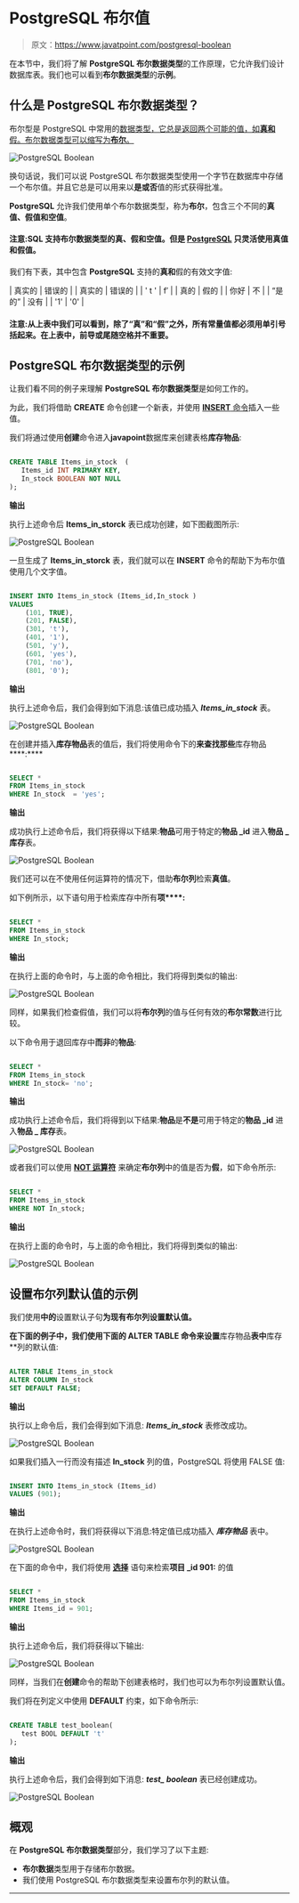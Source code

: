 # PostgreSQL 布尔值

> 原文：<https://www.javatpoint.com/postgresql-boolean>

在本节中，我们将了解 **PostgreSQL 布尔数据类型**的工作原理，它允许我们设计数据库表。我们也可以看到**布尔数据类型**的**示例**。

## 什么是 PostgreSQL 布尔数据类型？

布尔型是 PostgreSQL 中常用的[数据类型，它总是返回两个可能的值，如**真和**假。布尔数据类型可以缩写为**布尔**。](https://www.javatpoint.com/postgresql-datatypes)

![PostgreSQL Boolean](img/4a6f30ff246c8f47db9934b6cb9b63a1.png)

换句话说，我们可以说 PostgreSQL 布尔数据类型使用一个字节在数据库中存储一个布尔值。并且它总是可以用来以**是或否**值的形式获得批准。

**PostgreSQL** 允许我们使用单个布尔数据类型，称为**布尔**，包含三个不同的**真值、假值和空值**。

#### 注意:SQL 支持布尔数据类型的真、假和空值。但是 [PostgreSQL](https://www.javatpoint.com/postgresql-tutorial) 只灵活使用真值和假值。

我们有下表，其中包含 **PostgreSQL** 支持的**真和**假的有效文字值:

| 真实的 | 错误的 |
| 真实的 | 错误的 |
| ' t ' | f′ |
| 真的 | 假的 |
| 你好 | 不 |
| “是的” | 没有 |
| '1' | '0' |

#### 注意:从上表中我们可以看到，除了“真”和“假”之外，所有常量值都必须用单引号括起来。在上表中，前导或尾随空格并不重要。

## PostgreSQL 布尔数据类型的示例

让我们看不同的例子来理解 **PostgreSQL 布尔数据类型**是如何工作的。

为此，我们将借助 **CREATE** 命令创建一个新表，并使用 [**INSERT** 命令](https://www.javatpoint.com/postgresql-insert)插入一些值。

我们将通过使用**创建**命令进入**javapoint**数据库来创建表格**库存物品**:

```sql

CREATE TABLE Items_in_stock  (
   Items_id INT PRIMARY KEY,
   In_stock BOOLEAN NOT NULL
);

```

**输出**

执行上述命令后 **Items_in_storck** 表已成功创建，如下图截图所示:

![PostgreSQL Boolean](img/6feb70e290c608e36f86a482a839a47d.png)

一旦生成了 **Items_in_storck** 表，我们就可以在 **INSERT** 命令的帮助下为布尔值使用几个文字值。

```sql

INSERT INTO Items_in_stock (Items_id,In_stock )
VALUES
	(101, TRUE),
	(201, FALSE),
	(301, 't'),
	(401, '1'),
	(501, 'y'),
	(601, 'yes'),
	(701, 'no'),
	(801, '0');

```

**输出**

执行上述命令后，我们会得到如下消息:该值已成功插入 ***Items_in_stock*** 表。

![PostgreSQL Boolean](img/e9fb4289ac4b146d6fe6e0c1f20cc3ef.png)

在创建并插入**库存物品**表的值后，我们将使用命令下的**来查找那些**库存物品****:****

```sql

SELECT *
FROM Items_in_stock     
WHERE In_stock  = 'yes';

```

**输出**

成功执行上述命令后，我们将获得以下结果:**物品**可用于特定的**物品 _id** 进入**物品 _ 库存**表。

![PostgreSQL Boolean](img/71a01ab6b430acc61beaae540b0c6ac0.png)

我们还可以在不使用任何运算符的情况下，借助**布尔列**检索**真值**。

如下例所示，以下语句用于检索库存中所有**项****:**

```sql

SELECT * 
FROM Items_in_stock     
WHERE In_stock;

```

**输出**

在执行上面的命令时，与上面的命令相比，我们将得到类似的输出:

![PostgreSQL Boolean](img/be8124f419ec3b945754917fedb7f70f.png)

同样，如果我们检查假值，我们可以将**布尔列**的值与任何有效的**布尔常数**进行比较。

以下命令用于退回库存中**而非**的**物品**:

```sql

SELECT * 
FROM Items_in_stock     
WHERE In_stock= 'no';

```

**输出**

成功执行上述命令后，我们将得到以下结果:**物品**是**不是**可用于特定的**物品 _id** 进入**物品 _ 库存**表。

![PostgreSQL Boolean](img/6aa997495ef3e27c42c1a7daef409aad.png)

或者我们可以使用 [**NOT 运算符**](https://www.javatpoint.com/postgresql-not-condition) 来确定**布尔列**中的值是否为**假**，如下命令所示:

```sql

SELECT * 
FROM Items_in_stock     
WHERE NOT In_stock;

```

**输出**

在执行上面的命令时，与上面的命令相比，我们将得到类似的输出:

![PostgreSQL Boolean](img/512b2ebcedad9e3ea8e2a744d06b6574.png)

## 设置布尔列默认值的示例

我们使用[](https://www.javatpoint.com/postgresql-alter-table)**中的**设置默认子句**为现有布尔列设置默认值。**

 **在下面的例子中，我们使用下面的 ALTER TABLE 命令来设置**库存物品**表中**库存**列的默认值:

```sql

ALTER TABLE Items_in_stock
ALTER COLUMN In_stock
SET DEFAULT FALSE;

```

**输出**

执行以上命令后，我们会得到如下消息: ***Items_in_stock*** 表修改成功。

![PostgreSQL Boolean](img/54036d227db6e2b36c3847eb62e18252.png)

如果我们插入一行而没有描述 **In_stock** 列的值，PostgreSQL 将使用 FALSE 值:

```sql

INSERT INTO Items_in_stock (Items_id)
VALUES (901);

```

**输出**

在执行上述命令时，我们将获得以下消息:特定值已成功插入 ***库存物品*** 表中。

![PostgreSQL Boolean](img/5eb722a0e42164332a86cb2fd37e12cd.png)

在下面的命令中，我们将使用 [**选择**](https://www.javatpoint.com/postgresql-select) 语句来检索**项目 _id 901:** 的值

```sql

SELECT *
FROM Items_in_stock
WHERE Items_id = 901;

```

**输出**

执行上述命令后，我们将获得以下输出:

![PostgreSQL Boolean](img/b92d665aca966d63104376776312152a.png)

同样，当我们在**创建**命令的帮助下创建表格时，我们也可以为布尔列设置默认值。

我们将在列定义中使用 **DEFAULT** 约束，如下命令所示:

```sql

CREATE TABLE test_boolean(
   test BOOL DEFAULT 't'
);

```

**输出**

执行上述命令后，我们会得到如下消息: ***test_ boolean*** 表已经创建成功。

![PostgreSQL Boolean](img/e5ceacfb23d720ff9c97996ba20aa9ef.png)

## 概观

在 **PostgreSQL 布尔数据类型**部分，我们学习了以下主题:

*   **布尔数据**类型用于存储布尔数据。
*   我们使用 PostgreSQL 布尔数据类型来设置布尔列的默认值。

* * *****